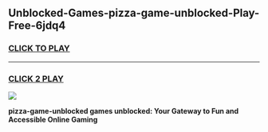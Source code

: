 
## Unblocked-Games-pizza-game-unblocked-Play-Free-6jdq4
<h3>
<a href="https://premium76.site?title=pizza-game-unblocked&ref=21A">CLICK TO PLAY</a></h3>
<hr>

<h3>
<a href="https://premium76.site?title=pizza-game-unblocked&ref=21A">CLICK 2 PLAY</a>
  
</h3>

<a href="https://premium76.site?title=pizza-game-unblocked&ref=21A"><img src="https://clearcache.store/games.png"></a>


**pizza-game-unblocked games unblocked: Your Gateway to Fun and Accessible Online Gaming**
